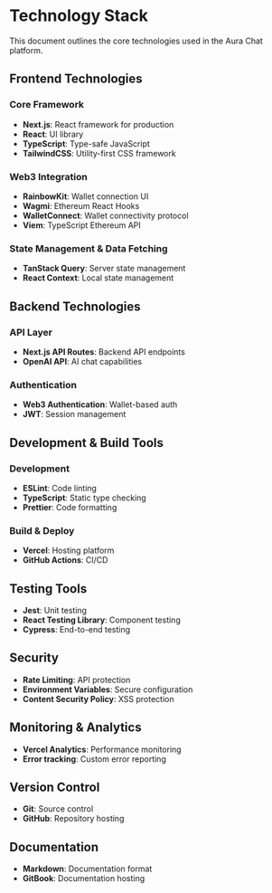 # Technology Stack

This document outlines the core technologies used in the Aura Chat platform.

## Frontend Technologies

### Core Framework
- **Next.js**: React framework for production
- **React**: UI library
- **TypeScript**: Type-safe JavaScript
- **TailwindCSS**: Utility-first CSS framework

### Web3 Integration
- **RainbowKit**: Wallet connection UI
- **Wagmi**: Ethereum React Hooks
- **WalletConnect**: Wallet connectivity protocol
- **Viem**: TypeScript Ethereum API

### State Management & Data Fetching
- **TanStack Query**: Server state management
- **React Context**: Local state management

## Backend Technologies

### API Layer
- **Next.js API Routes**: Backend API endpoints
- **OpenAI API**: AI chat capabilities

### Authentication
- **Web3 Authentication**: Wallet-based auth
- **JWT**: Session management

## Development & Build Tools

### Development
- **ESLint**: Code linting
- **TypeScript**: Static type checking
- **Prettier**: Code formatting

### Build & Deploy
- **Vercel**: Hosting platform
- **GitHub Actions**: CI/CD

## Testing Tools

- **Jest**: Unit testing
- **React Testing Library**: Component testing
- **Cypress**: End-to-end testing

## Security

- **Rate Limiting**: API protection
- **Environment Variables**: Secure configuration
- **Content Security Policy**: XSS protection

## Monitoring & Analytics

- **Vercel Analytics**: Performance monitoring
- **Error tracking**: Custom error reporting

## Version Control

- **Git**: Source control
- **GitHub**: Repository hosting

## Documentation

- **Markdown**: Documentation format
- **GitBook**: Documentation hosting 